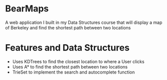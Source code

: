 # BearMaps
A web application I built in my Data Structures course that will display a map of Berkeley and find the shortest path between two locations

# Features and Data Structures
- Uses KDTrees to find the closest location to where a User clicks
- Uses A* to find the shortest path between two locations
- TrieSet to implement the search and autocomplete function
